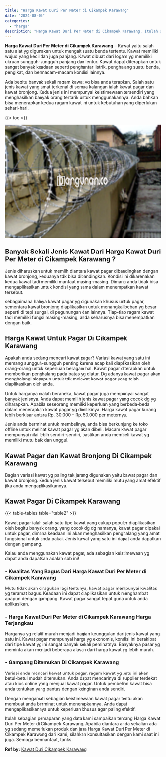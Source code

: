 ```yaml
---
title: "Harga Kawat Duri Per Meter di Cikampek Karawang"
date: "2024-08-06"
categories: 
  - "harga"
description: "Harga Kawat Duri Per Meter di Cikampek Karawang. Itulah sebagian pemaparan yang data kami sampaikan tentang Harga Kawat Duri Per Meter di Cikampek Karawang...."
---
```


**Harga Kawat Duri Per Meter di Cikampek Karawang** – Kawat yaitu salah satu alat yg digunakan untuk mengait suatu benda tertentu. Kawat memiliki wujud yang kecil dan juga panjang. Kawat dibuat dari logam yg memiliki ukruan sungguh-sungguh panjang dan lentur. Kawat dapat diterapkan untuk sangat banyak keadaan seperti penghantar listrik, penghalang suatu benda, pengikat, dan bermacam-macam kondisi lainnya.

Ada begitu banyak sekali ragam kawat yg bisa anda terapkan. Salah satu jenis kawat yang amat terkenal di semua kalangan ialah kawat pagar dan kawat bronjong. Kedua jenis ini mempunyai keistimewaan tersendiri yang menghasilkan banyak orang tertarik untuk menggunakannya. Anda bahkan bisa menerapkan kedua ragam kawat ini untuk kebutuhan yang diperlukan sehari-hari.

{{< toc >}}

![Harga Kawat Duri Per Meter di Cikampek Karawang](/images/jual-kawat-murah49.png)

## Banyak Sekali Jenis Kawat Dari Harga Kawat Duri Per Meter di Cikampek Karawang ?

Jenis diharuskan untuk memlih diantara kawat pagar dibandingkan dengan kawat bronjong, keduanya tdk bisa dibandingkan. Kondisi ini dikarenakan kedua kawat tadi memiliki manfaat masing-masing. Dimana anda tidak bisa mengaplikasikan untuk kondisi yang sama dalam menempatkan kawat tersebut.

sebagaimana halnya kawat pagar yg digunakan khusus untuk pagar, sementara kawat bronjong diaplikasikan untuk menangkal beban yg besar seperti di tepi sungai, di pegunungan dan lainnya. Tiap-tiap ragam kawat tadi memiliki fungsi masing-masing, anda seharusnya bisa menempatkan dengan baik.

## Harga Kawat Untuk Pagar Di Cikampek Karawang

Apakah anda sedang mencari kawat pagar? Variasi kawat yang satu ini memang sungguh-sungguh penting karena acap kali diaplikasikan oleh orang-orang untuk keperluan beragam hal. Kawat pagar diterapkan untuk memberikan penghalang pada batas yg diatur. Dg adanya kawat pagar akan menghalangi siapapun untuk tdk melewat kawat pagar yang telah diaplikasikan oleh anda.

Untuk harganya malah beraneka, kawat pagar juga mempunyai sangat banyak jenisnya. Anda dapat memilih jenis kawat pagar yang cocok dg yg diharapkan. Apabila seseorang memiliki keperluan yang berbeda-beda dalam menerapkan kawat pagar yg dimilikinya. Harga kawat pagar kurang lebih berkisar antara Rp. 30.000 – Rp. 50.000 per meternya.

Jenis anda berminat untuk membelinya, anda bisa berkunjung ke toko offline untuk melihat kawat pagar yg akan dibeli. Macam kawat pagar mempunyai nilai lebih sendiri-sendiri, pastikan anda membeli kawat yg memiliki mutu baik dan unggul.

## Kawat Pagar dan Kawat Bronjong Di Cikampek Karawang

Bagian variasi kawat yg paling tak jarang digunakan yaitu kawat pagar dan kawat bronjong. Kedua jenis kawat tersebut memiliki mutu yang amat efektif jika anda mengaplikasikannya.

## Kawat Pagar Di Cikampek Karawang

{{< table-tables table="table2" >}}

Kawat pagar ialah salah satu tipe kawat yang cukup populer diaplikasikan oleh begitu banyak orang. yang cocok dg dg namanya, kawat pagar dipakai untuk pagar, dimana keadaan ini akan menghasilkan penghalang yang amat fungsional untuk anda pakai. Jenis kawat yang satu ini dapat anda dapatkan dengan gampang.

Kalau anda menggunakan kawat pagar, ada sebagian keistimewaan yg dapat anda dapatkan adalah sbb ini!

### \- Kwalitas Yang Bagus Dari Harga Kawat Duri Per Meter di Cikampek Karawang

Mutu tidak akan diragukan lagi tentunya, kawat pagar mempunyai kwalitas yg teramat bagus. Keadaan ini dapat diaplikasikan untuk menghambat apapun dengan gampang. Kawat pagar sangat tepat guna untuk anda aplikasikan.

### \- Harga Kawat Duri Per Meter di Cikampek Karawang Harga Terjangkau

Harganya yg relatif murah menjadi bagian keunggulan dari jenis kawat yang satu ini. Kawat pagar mempunyai harga yg ekonomis, kondisi ini berakibat dari tipe kawat yg ini sangat banyak sekali peminatnya. Banyaknya pasar yg meminta akan menjadi beberapa alasan dari harga kawat yg lebih murah.

### \- Gampang Ditemukan Di Cikampek Karawang

Variasi anda mencari kawat untuk pagar, ragam kawat yg satu ini akan betul-betul mudah ditemukan. Anda dapat mencarinya di supplier terdekat atau kios online yang menjual kawat pagar. Untuk pembelian kawat bisa anda tentukan yang pantas dengan keinginan anda sendiri.

Dengan mengamati sebagian keistimewaan kawat pagar tentu akan membuat anda berminat untuk menerapkannya. Anda dapat mengaplikasikannya untuk keperluan khusus agar paling efektif.

Itulah sebagian pemaparan yang data kami sampaikan tentang Harga Kawat Duri Per Meter di Cikampek Karawang. Apabila diantara anda sekalian ada yg sedang memerlukan produk dan jasa Harga Kawat Duri Per Meter di Cikampek Karawang dari kami, silahkan konsultasikan dengan kami saat ini juga. Semoga bermanfaat, tanks.

**Ref by:** [Kawat Duri Cikampek Karawang](https://id.wikipedia.org/wiki/Kawat)

